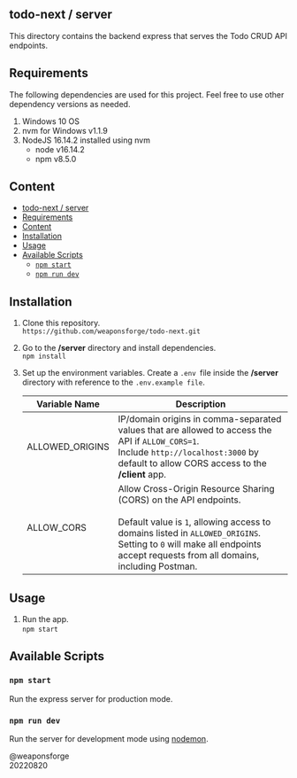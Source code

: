 ## todo-next / server

This directory contains the backend express that serves the Todo CRUD API endpoints.

## Requirements

The following dependencies are used for this project. Feel free to use other dependency versions as needed.

1. Windows 10 OS
2. nvm for Windows v1.1.9
3. NodeJS 16.14.2 installed using nvm
   - node v16.14.2
   - npm v8.5.0

## Content

- [todo-next / server](#todo-next--server)
- [Requirements](#requirements)
- [Content](#content)
- [Installation](#installation)
- [Usage](#usage)
- [Available Scripts](#available-scripts)
  - [`npm start`](#npm-start)
  - [`npm run dev`](#npm-run-dev)

## Installation

1. Clone this repository.<br>
`https://github.com/weaponsforge/todo-next.git`

2. Go to the **/server** directory and install dependencies.<br>
`npm install`

3. Set up the environment variables. Create a `.env `file inside the **/server** directory with reference to the `.env.example file`.<br>

   | Variable Name   | Description                                                                                                                                                                                                                                           |
   | --------------- | ----------------------------------------------------------------------------------------------------------------------------------------------------------------------------------------------------------------------------------------------------- |
   | ALLOWED_ORIGINS | IP/domain origins in comma-separated values that are allowed to access the API if `ALLOW_CORS=1`.<br> Include `http://localhost:3000` by default to allow CORS access to the **/client** app.                                                         |
   | ALLOW_CORS      | Allow Cross-Origin Resource Sharing (CORS) on the API endpoints.<br><br>Default value is `1`, allowing access to domains listed in `ALLOWED_ORIGINS`.<br> Setting to `0` will make all endpoints accept requests from all domains, including Postman. |

## Usage

1. Run the app.<br>
`npm start`

## Available Scripts

### `npm start`

Run the express server for production mode.

### `npm run dev`

Run the server for development mode using [nodemon](https://www.npmjs.com/package/nodemon).

@weaponsforge<br>
20220820
